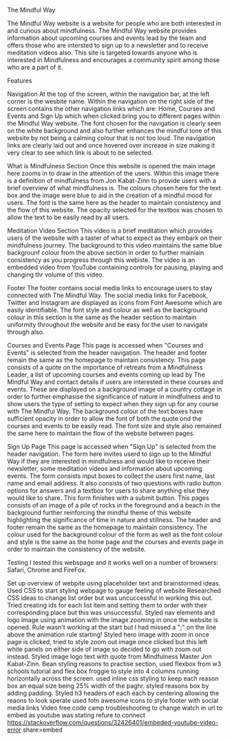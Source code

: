 The Mindful Way

The Mindful Way website is a website for people who are both interested in and curious about mindfulness. The Mindful Way website provides information about upcoming courses and events lead by the team and offers those who are intersted to sign up to a newsletter and to receive meditation videos also. This site is targeted towards anyone who is interested in Mindfulness and encourages a community spirit among those who are a part of it.

Features

Navigation
At the top of the screen, within the navigation bar, at the left corner is the wesbite name.
Within the navigation on the right side of the screen contains the other navigation links which are: Home, Courses and Events and Sign Up which when clicked bring you to different pages within the Mindful Way website.
The font chosen for the navigation is clearly seen on the white background and also further enhances the mindful tone of this website by not being a calming colour that is not too loud. 
The navigation links are clearly laid out and once hovered over increase in size making it very clear to see which link is about to be selected.

What is Mindfulness Section
Once this website is opened the main image here zooms in to draw in the attention of the users. 
Within this image there is a definition of mindfulness from Jon Kabat-Zinn to provide users with a brief overview of what mindfulness is.
The colours chosen here for the text box and the image were blue to aid in the creation of a mindful mood for users. 
The font is the same here as the header to maintain consistency and the flow of this website. 
The opacity selected for the textbox was chosen to allow the text to be easily read by all users.

Meditation Video Section
This video is a brief meditation which provides users of the website with a taster of what to expect as they embark on their mindfulness journey. 
The background to this video maintains the same blue backgrounf colour from the above section in order to further mainiain consistency as you progress through this webiste. 
The video is an embedded video from YouTube containing controls for pausing, playing and changing thr volume of this video.

Footer
The footer contains social media links to encourage users to stay connected with The Mindful Way. 
The social media links for Facebook, Twitter and Instagram are displayed as icons from Font Awesome which are easily identifiable.
The font style and colour as well as the background colour in this section is the same as the header section to maintain uniformity throughout the website and be easy for the user to navigate through also.

Courses and Events Page
This page is accessed when "Courses and Events" is selected from the header navigation.
The header and footer remain the same as the homepage to maintain consistency.
This page consists of a quote on the importance of retreats from a Mindfulness Leader, a list of upcoming courses and events coming up lead by The Mindful Way and contact details if users are interested in these courses and events.
These are displayed on a background image of a country cottage in order to further emphasise the significance of nature in mindfulness and to show users the type of setting to expect when they sign up for any course with The Mindful Way.
The background colour of the text boxes have sufficient opacity in order to allow the font of both the quote ond the courses and events to be easily read.
The font size and style also remained the same here to maintain the flow of the website between pages.

Sign Up Page
This page is accessed when "Sign Up" is selected from the header navigation.
The form here invites userd to sign up to the Mindful Way if they are interested in mindfulness and would like to receive their newsletter, some meditation videos and information about upcoming events.
The form consists input boxes to collect the users first name, last name and email address. It also consists of two questions with radio button options for answers and a textbox for users to share anything else they would like to share. This form finishes with a submit button.
This pages consists of an image of a pile of rocks in the foreground and a beach in the background further reinforcing the mindful theme of this website highlighting the significance of time in nature and stillness. 
The header and footer remain the same as the homepage to maintain consistency.
The colour used for the background colour of the form as well as the font colour and style is the same as the home page and the courses and events page in order to maintain the consistency of the website.

Testing
I tested this webspage and it works well on a number of browsers: Safari, Chrome and FireFox.

Set up overview of webpite using placeholder text and brainstormed ideas.
Used CSS to start styling webpage to gauge feeling of website
Researched CSS ideas to change list order but was uncuccessful in working this out. Tried creating ids for each list item and setting them to order with their corresponding place but this was unsuccessful.
Styled nav elements and logo image using animation with the image zooming in once the website is opened. Rule wasn't working at the start but I had missed a ";" on the line above the animation rule starting!
Styled hero image with zoom in once page is clicked, tried to style zoom out image once clicked but this left white panels on either side of image so decided to go with zoom out instead.
Styled image logo text with quote from Mindfulness Master Jon Kabat-Zinn.
Bean styling reasons to practise section, used flexbox from w3 schools tutorial and flex box froggie to style into 4 columns running horizontally across the screen.
used inline css styling to keep each reason box an equal size being 25% width of the paghr. styled reasons box by adding padding.
Styled h3 headers of each each by centering allowing the reaons to look sperate
used fotn awesome icons to style footer with social media links 
Video free code camp troubleshooting to change watch in url to embed as youtube was stating refure to connect 
https://stackoverflow.com/questions/32426401/embeded-youtube-video-error share>embed 